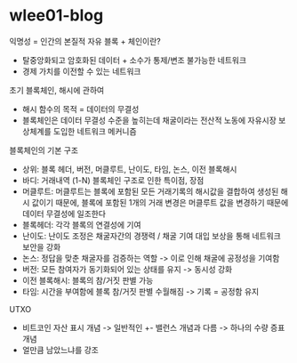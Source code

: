 # wlee01-blog
익명성 = 인간의 본질적 자유
블록 + 체인이란?
  - 탈중앙화되고 암호화된 데이터 + 소수가 통제/변조 불가능한 네트워크
  - 경제 가치를 이전할 수 있는 네트워크

초기 블록체인, 해시에 관하여 
 - 해시 함수의 목적 = 데이터의 무결성
 - 블록체인은 데이터 무결성 수준을 높히는데 채굴이라는 전산적 노동에 자유시장 보상체계를 도입한 네트워크 메커니즘 

블록체인의 기본 구조 
  - 상위: 블록 헤더, 버전, 머클루트, 난이도, 타임, 논스, 이전 블록해시
  - 바디: 거래내역 (1-N)
블록체인 구조로 인한 특이점, 장점
   - 머클루트: 머클루트는 블록에 포함된 모든 거래기록의 해시값을 결합하여 생성된 해시 값이기 때문에, 블록에 포함된 1개의 거래 변경은 머클루트 값을 변경하기 때문에 데이터 무결성에 일조한다
   - 블록헤더: 각각 블록의 연결성에 기여
   - 난이도: 난이도 조정은 채굴자간의 경쟁력 / 채굴 기여 대입 보상을 통해 네트워크 보안을 강화
   - 논스: 정답을 맞춘 채굴자를 검증하는 역할 -> 이로 인해 채굴에 공정성을 기여함
   - 버전: 모든 참여자가 동기화되어 있는 상태를 유지 -> 동시성 강화
   - 이전 블록해시: 블록의 참/거짓 판별 가능
   - 타임: 시간을 부여함에 블록 참/거짓 판별 수월해짐 -> 기록 = 공정함 유지

UTXO
   - 비트코인 자산 표시 개념 -> 일반적인 +- 밸런스 개념과 다름 -> 하나의 수량 증표 개념
   - 얼만큼 남았느냐를 강조 
